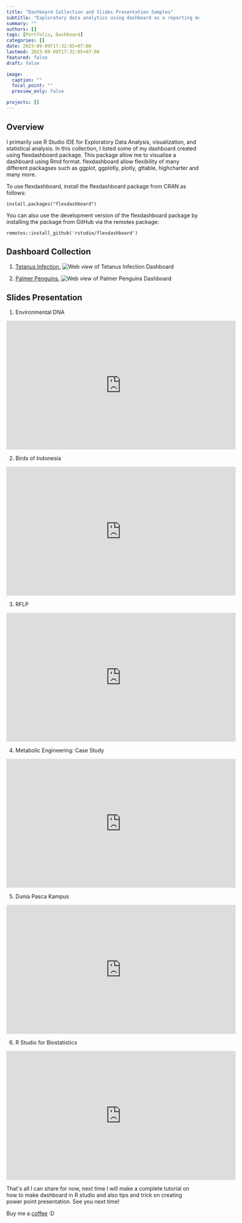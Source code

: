 ```yaml
---
title: "Dashboard Collection and Slides Presentation Samples"
subtitle: "Exploratory data analytics using dashboard as a reporting medium and slides I have created for a presentation"
summary: ""
authors: []
tags: [Portfolio, Dashboard]
categories: []
date: 2023-09-09T17:32:05+07:00
lastmod: 2023-09-09T17:32:05+07:00
featured: false
draft: false

image:
  caption: ""
  focal_point: ""
  preview_only: false

projects: []
---
```

## Overview
I primarily use R Studio IDE for Exploratory Data Analysis, visualization, and statistical analysis. In this collection, I listed some of my dashboard created using flexdashboard package. This package allow me to visualise a dashboard using Rmd format. flexdashboard allow flexibility of many different packagses such as ggplot, ggplotly, plotly, gttable, highcharter and many more.

To use flexdashboard, install the flexdashboard package from CRAN as follows:


```{r}
install.packages("flexdashboard")
```
You can also use the development version of the flexdashboard package by installing the package from GitHub via the remotes package:

```{r}
remotes::install_github('rstudio/flexdashboard')
```


## Dashboard Collection
1. [Tetanus Infection.](https://danilyanedo7.github.io/dashboard/)
![Web view of Tetanus Infection Dashboard](/tetanus.png 'Web view of Tetanus Infection Dashboard')

2. [Palmer Penguins.](https://danilyanedo7.github.io/penguin-dashboard/)
![Web view of Palmer Penguins Dashboard](/palmerpenguin.png 'Web view of Palmer Penguins Dashboard')



## Slides Presentation
1. Environmental DNA

<iframe src="https://docs.google.com/presentation/d/e/2PACX-1vTN22KOEoLzCekzKtc279VEq16RucIODB47yUPAiKrAGr52Z1SJ7KiWwU47FA9Oxg/embed?start=false&loop=false&delayms=3000" frameborder="0" width="600" height="337" allowfullscreen="true" mozallowfullscreen="true" webkitallowfullscreen="true"></iframe>

2. Birds of Indonesia

<iframe src="https://docs.google.com/presentation/d/e/2PACX-1vScw7x11XovJE-1-Xjn38MoYKjMCVxM7Ho7aTjTEG6BDwbSdOqIlm61qfiaSM_T0g/embed?start=false&loop=false&delayms=3000" frameborder="0" width="600" height="337" allowfullscreen="true" mozallowfullscreen="true" webkitallowfullscreen="true"></iframe>

3. RFLP 

<iframe src="https://docs.google.com/presentation/d/e/2PACX-1vRgYVd3k-dcPGrc2wwlTNhJ0-5RHtlEr50aHKu-8P5EOf-iIQTX6xGUKe-Oy5LAMQ/embed?start=false&loop=false&delayms=3000" frameborder="0" width="600" height="337" allowfullscreen="true" mozallowfullscreen="true" webkitallowfullscreen="true"></iframe>

4. Metabolic Engineering: Case Study

<iframe src="https://docs.google.com/presentation/d/e/2PACX-1vR7twBSkrPWkAyFTGJmi3aiAtRWeRPHVIwgzf3LKWpKWVy0-oofXdUNfRhHtE2AQg/embed?start=false&loop=false&delayms=3000" frameborder="0" width="600" height="337" allowfullscreen="true" mozallowfullscreen="true" webkitallowfullscreen="true"></iframe>

5. Dunia Pasca Kampus

<iframe src="https://docs.google.com/presentation/d/e/2PACX-1vQALdsbDeY4pEt55rU7lODO8xaM7GBIqKkqyjzgCZFu7l-xJhq7q8OsOcn9XvYBLA/embed?start=false&loop=false&delayms=3000" frameborder="0" width="600" height="337" allowfullscreen="true" mozallowfullscreen="true" webkitallowfullscreen="true"></iframe>

6. R Studio for Biostatistics
<iframe src="https://docs.google.com/presentation/d/e/2PACX-1vSdJW_1z4_h4rjEPhe-ubaEmsOFXkbZFlGYzFWpwM2BKEuCp_FufAPvHmwp-GGOKQ/embed?start=false&loop=false&delayms=3000" frameborder="0" width="600" height="337" allowfullscreen="true" mozallowfullscreen="true" webkitallowfullscreen="true"></iframe>

That's all I can share for now, next time I will make a complete tutorial on how to make dashboard in R studio and also tips and trick on creating power point presentation. See you next time!

Buy me a [coffee](https://bmc.link/danilyanedo) :D
